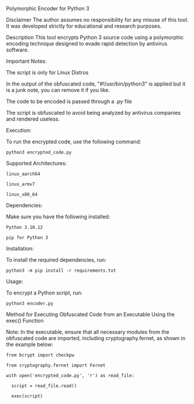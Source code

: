 Polymorphic Encoder for Python 3

Disclaimer
The author assumes no responsibility for any misuse of this tool. It was developed strictly for educational and research purposes.

Description
This tool encrypts Python 3 source code using a polymorphic encoding technique designed to evade rapid detection by antivirus software.

Important Notes:

The script is only for Linux Distros 

In the output of the obfuscated code, "#!/usr/bin/python3" is applied but it is a junk note, you can remove it if you like.

The code to be encoded is passed through a .py file

The script is obfuscated to avoid being analyzed by antivirus companies and rendered useless. 


Execution:

To run the encrypted code, use the following command:

    python3 encrypted_code.py

Supported Architectures:

    linux_aarch64

    linux_armv7

    linux_x86_64


Dependencies:

Make sure you have the following installed:

    Python 3.10.12

    pip for Python 3


Installation:

To install the required dependencies, run:

    python3 -m pip install -r requirements.txt

Usage:

To encrypt a Python script, run:

    python3 encoder.py

Method for Executing Obfuscated Code from an Executable Using the exec() Function

Note: In the executable, ensure that all necessary modules from the obfuscated code are imported, including cryptography.fernet, as shown in the example below:

    from bcrypt import checkpw
    
    from cryptography.fernet import Fernet

    with open('encrypted_code.py', 'r') as read_file:
    
      script = read_file.read()
      
      exec(script)
